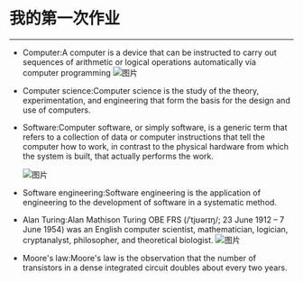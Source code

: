 我的第一次作业
======
---
* Computer:A computer is a device that can be instructed to carry out sequences of arithmetic or logical operations automatically via computer programming
![图片](https://uidesign.gbtcdn.com/GB/images/others/top_brands/TSCZCVFDV1.jpg)
* Computer science:Computer science is the study of the theory, experimentation, and engineering that form the basis for the design and use of computers.

* Software:Computer software, or simply software, is a generic term that refers to a collection of data or computer instructions that tell the computer how to work, in contrast to the physical hardware from which the system is built, that actually performs the work.

  ![图片](https://encrypted-tbn0.gstatic.com/images?q=tbn:ANd9GcTs7IJG04ivWdzNYtBE9QVqQuiH_vPwdZlbQFYQJbgMuL4iUJ91ng)
* Software engineering:Software engineering is the application of engineering to the development of software in a systematic method.

* Alan Turing:Alan Mathison Turing OBE FRS (/ˈtjʊərɪŋ/; 23 June 1912 – 7 June 1954) was an English computer scientist, mathematician, logician, cryptanalyst, philosopher, and theoretical biologist.
![图片](https://upload.wikimedia.org/wikipedia/commons/thumb/a/a1/Alan_Turing_Aged_16.jpg/330px-Alan_Turing_Aged_16.jpg)
* Moore's law:Moore's law is the observation that the number of transistors in a dense integrated circuit doubles about every two years.
